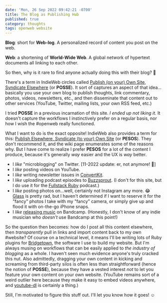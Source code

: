 ```yaml
---
date: 'Mon, 26 Sep 2022 09:42:21 -0700'
title: The Blog as Publishing Hub
published: true
category: thoughts
tags: openweb website
---
```


**Blog**: short for **Web-log**. A personalized record of content you post on the web.

**Web**: a shortening of **World-Wide Web**. A global network of hypertext documents all linking to each other.

So then, why is it rare to find anyone actually doing this with their blog? 🤔

There's a term in IndieWeb circles called [Publish (on your) Own Site, Syndicate Elsewhere](https://indieweb.org/POSSE) (or **POSSE**). It sort of captures an aspect of that idea…basically you use your own blog to publish thoughts, link commentary, photos, videos, newsletters, etc., and then disseminate that content out to other services (YouTube, Twitter, mailing lists, your own RSS feed, etc.)

I tried **POSSE** in a previous incarnation of this site. _I ended up not liking it._ It doesn't capture the workflows I instinctively prefer on a regular basis, nor how I wish the #openweb really functioned.

What I want to do is the exact opposite! IndieWeb also provides a term for this: [Publish Elsewhere, Syndicate (to your) Own Site](https://indieweb.org/PESOS) (or **PESOS**). They don't recommend it, and the wiki page enumerates some of the reasons why. But I have come to realize I prefer **PESOS** for a lot of the content I produce, because it's generally _way_ easier and the UX is _way_ better.

* I _like_ "microblogging" on Twitter. \[11-2022 update: er, not anymore! 🤪\]
* I _like_ posting videos on YouTube.
* I _like_ writing newsletter issues in [ConvertKit](https://convertkit.com).
* I _like_ uploading podcast episodes to [Buzzsprout](https://buzzsprout.com). (I don't for this site, but I do use it for the [Fullstack Ruby](https://www.fullstackruby.dev/topics/podcast) podcast.)
* I _like_ posting photos on…well, certainly not Instagram any more. 😂 [Glass](https://glass.photo) is pretty rad, but I haven't determined if I want to reserve it for the "fancy" photos I take with my "fancy" camera, or simply give up and flood it with on-the-go iPhone snaps.
* I _like_ [releasing music](https://yarred.bandcamp.com) on Bandcamp. (Honestly, I don't know of any indie musician who _doesn't_ use Bandcamp at this point!)

So the question then becomes: how do I post all this content elsewhere, then _transparently_ pull in links and import content back to my own #website? Of course on a technical level, it means I'll be writing lots of Ruby plugins for [Bridgetown](https://www.bridgetownrb.com), the software I use to build my website. But I'm always musing on workflows that can be easily applied to _the industry of blogging_ as a whole. I haven't seen much evidence anyone's truly cracked this nut. Also admittedly, dragging your own content in kicking and screaming from third-party silos is often less than straightforward (hence the notion of **POSSE**), because they have a vested interest _not_ to let you feature your own content on your own website. (YouTube remains sort of a weird outlier here because they make it easy to embed videos anywhere, and [youtube-dl](https://youtube-dl.org) is certainly a thing.)

Still, I'm motivated to figure this stuff out. I'll let you know how it goes! ☺️
